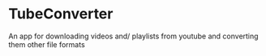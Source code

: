 # TubeConverter
An app for downloading videos and/ playlists from youtube and converting them other file formats
